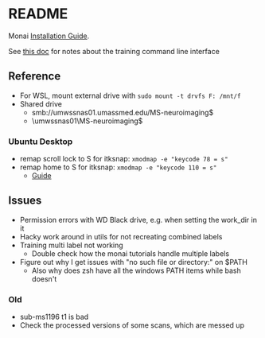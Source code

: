 # README

Monai [Installation Guide](https://docs.monai.io/en/stable/installation.html).

See [this doc](notes/training_cli.md) for notes about the training command line interface

## Reference

- For WSL, mount external drive with `sudo mount -t drvfs F: /mnt/f`
- Shared drive
  - smb://umwssnas01.umassmed.edu/MS-neuroimaging$
  - \\umwssnas01\MS-neuroimaging$

### Ubuntu Desktop

- remap scroll lock to S for itksnap: `xmodmap -e "keycode 78 = s"`  
- remap home to S for itksnap: `xmodmap -e "keycode 110 = s"`
  - [Guide](https://askubuntu.com/questions/296155/how-can-i-remap-keyboard-keys)

## Issues

- Permission errors with WD Black drive, e.g. when setting the work_dir in it
- Hacky work around in utils for not recreating combined labels
- Training multi label not working
  - Double check how the monai tutorials handle multiple labels
- Figure out why I get issues with "no such file or directory:" on $PATH
  - Also why does zsh have all the windows PATH items while bash doesn't

### Old

- sub-ms1196 t1 is bad
- Check the processed versions of some scans, which are messed up
  